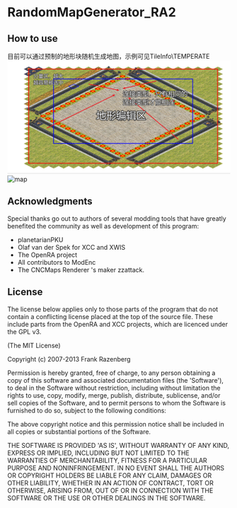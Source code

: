 # RandomMapGenerator_RA2 #
How to use
-------
目前可以通过预制的地形块随机生成地图，示例可见TileInfo\TEMPERATE
![map](使用方法.png)
![map](map.png)


Acknowledgments
-------

Special thanks go out to authors of several modding tools that have greatly benefited the community as well as development of this program:

- planetarianPKU
- Olaf van der Spek for XCC and XWIS
- The OpenRA project
- All contributors to ModEnc
- The CNCMaps Renderer 's maker zzattack.


License
-------

The license below applies only to those parts of the program that do not contain a conflicting license placed at the top of the source file. These include parts from the OpenRA and XCC projects, which are licenced under the GPL v3.

(The MIT License)

Copyright (c) 2007-2013 Frank Razenberg

Permission is hereby granted, free of charge, to any person obtaining a copy of this software and associated documentation files (the 'Software'), to deal in the Software without restriction, including without limitation the rights to use, copy, modify, merge, publish, distribute, sublicense, and/or sell copies of the Software, and to permit persons to whom the Software is furnished to do so, subject to the following conditions:

The above copyright notice and this permission notice shall be included in all copies or substantial portions of the Software.

THE SOFTWARE IS PROVIDED 'AS IS', WITHOUT WARRANTY OF ANY KIND, EXPRESS OR IMPLIED, INCLUDING BUT NOT LIMITED TO THE WARRANTIES OF MERCHANTABILITY, FITNESS FOR A PARTICULAR PURPOSE AND NONINFRINGEMENT. IN NO EVENT SHALL THE AUTHORS OR COPYRIGHT HOLDERS BE LIABLE FOR ANY CLAIM, DAMAGES OR OTHER LIABILITY, WHETHER IN AN ACTION OF CONTRACT, TORT OR OTHERWISE, ARISING FROM, OUT OF OR IN CONNECTION WITH THE SOFTWARE OR THE USE OR OTHER DEALINGS IN THE SOFTWARE.
